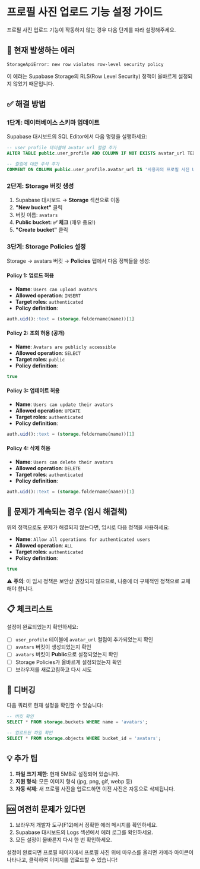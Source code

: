 # 프로필 사진 업로드 기능 설정 가이드

프로필 사진 업로드 기능이 작동하지 않는 경우 다음 단계를 따라 설정해주세요.

## 🚨 현재 발생하는 에러

```
StorageApiError: new row violates row-level security policy
```

이 에러는 Supabase Storage의 RLS(Row Level Security) 정책이 올바르게 설정되지 않았기 때문입니다.

## ✅ 해결 방법

### 1단계: 데이터베이스 스키마 업데이트

Supabase 대시보드의 SQL Editor에서 다음 명령을 실행하세요:

```sql
-- user_profile 테이블에 avatar_url 컬럼 추가
ALTER TABLE public.user_profile ADD COLUMN IF NOT EXISTS avatar_url TEXT;

-- 컬럼에 대한 주석 추가
COMMENT ON COLUMN public.user_profile.avatar_url IS '사용자의 프로필 사진 URL';
```

### 2단계: Storage 버킷 생성

1. Supabase 대시보드 → **Storage** 섹션으로 이동
2. **"New bucket"** 클릭
3. 버킷 이름: `avatars`
4. **Public bucket: ✅ 체크** (매우 중요!)
5. **"Create bucket"** 클릭

### 3단계: Storage Policies 설정

Storage → avatars 버킷 → **Policies** 탭에서 다음 정책들을 생성:

#### Policy 1: 업로드 허용

- **Name**: `Users can upload avatars`
- **Allowed operation**: `INSERT`
- **Target roles**: `authenticated`
- **Policy definition**:

```sql
auth.uid()::text = (storage.foldername(name))[1]
```

#### Policy 2: 조회 허용 (공개)

- **Name**: `Avatars are publicly accessible`
- **Allowed operation**: `SELECT`
- **Target roles**: `public`
- **Policy definition**:

```sql
true
```

#### Policy 3: 업데이트 허용

- **Name**: `Users can update their avatars`
- **Allowed operation**: `UPDATE`
- **Target roles**: `authenticated`
- **Policy definition**:

```sql
auth.uid()::text = (storage.foldername(name))[1]
```

#### Policy 4: 삭제 허용

- **Name**: `Users can delete their avatars`
- **Allowed operation**: `DELETE`
- **Target roles**: `authenticated`
- **Policy definition**:

```sql
auth.uid()::text = (storage.foldername(name))[1]
```

## 🔧 문제가 계속되는 경우 (임시 해결책)

위의 정책으로도 문제가 해결되지 않는다면, 임시로 다음 정책을 사용하세요:

- **Name**: `Allow all operations for authenticated users`
- **Allowed operation**: `ALL`
- **Target roles**: `authenticated`
- **Policy definition**:

```sql
true
```

⚠️ **주의**: 이 임시 정책은 보안상 권장되지 않으므로, 나중에 더 구체적인 정책으로 교체해야 합니다.

## 📋 체크리스트

설정이 완료되었는지 확인하세요:

- [ ] `user_profile` 테이블에 `avatar_url` 컬럼이 추가되었는지 확인
- [ ] `avatars` 버킷이 생성되었는지 확인
- [ ] `avatars` 버킷이 **Public**으로 설정되었는지 확인
- [ ] Storage Policies가 올바르게 설정되었는지 확인
- [ ] 브라우저를 새로고침하고 다시 시도

## 🐛 디버깅

다음 쿼리로 현재 설정을 확인할 수 있습니다:

```sql
-- 버킷 확인
SELECT * FROM storage.buckets WHERE name = 'avatars';

-- 업로드된 파일 확인
SELECT * FROM storage.objects WHERE bucket_id = 'avatars';
```

## 💡 추가 팁

1. **파일 크기 제한**: 현재 5MB로 설정되어 있습니다.
2. **지원 형식**: 모든 이미지 형식 (jpg, png, gif, webp 등)
3. **자동 삭제**: 새 프로필 사진을 업로드하면 이전 사진은 자동으로 삭제됩니다.

## 🆘 여전히 문제가 있다면

1. 브라우저 개발자 도구(F12)에서 정확한 에러 메시지를 확인하세요.
2. Supabase 대시보드의 Logs 섹션에서 에러 로그를 확인하세요.
3. 모든 설정이 올바른지 다시 한 번 확인하세요.

설정이 완료되면 프로필 페이지에서 프로필 사진 위에 마우스를 올리면 카메라 아이콘이 나타나고, 클릭하여 이미지를 업로드할 수 있습니다!

